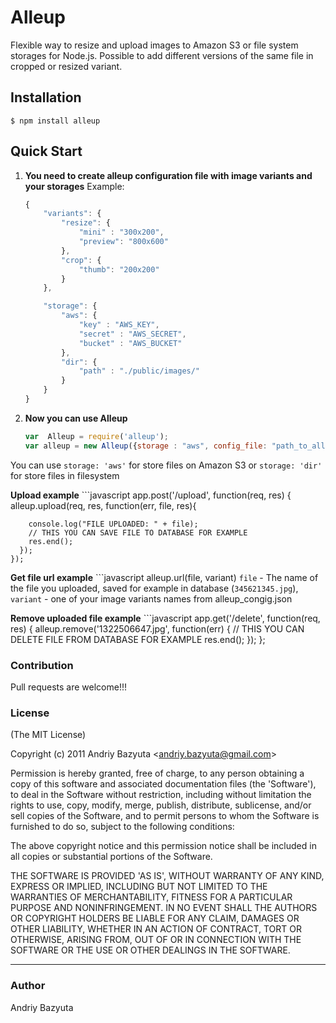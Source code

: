 Alleup
=============

Flexible way to resize and upload images to Amazon S3 or file system storages for Node.js. Possible  to add different versions of the same file in cropped or resized variant.

## Installation
    $ npm install alleup

## Quick Start

1. **You need to create alleup configuration file with image variants and your storages**
Example:

    ```javascript
    {
		"variants": {
			"resize": {
				"mini" : "300x200",
				"preview": "800x600"
			},
			"crop": {
				"thumb": "200x200"
			}
		},

		"storage": {
			"aws": {
				"key" : "AWS_KEY",
				"secret" : "AWS_SECRET",
				"bucket" : "AWS_BUCKET"
			},
			"dir": {
				"path" : "./public/images/" 
			}
		}
	}
	
2. **Now you can use Alleup**

    ```javascript
    var  Alleup = require('alleup');
    var alleup = new Alleup({storage : "aws", config_file: "path_to_alleup_config.json"})

You can use `storage: 'aws'` for store files on Amazon S3 or `storage: 'dir'` for store files in filesystem

**Upload example**
    ```javascript
    app.post('/upload',  function(req, res) {
	  alleup.upload(req, res, function(err, file, res){

		console.log("FILE UPLOADED: " + file);
		// THIS YOU CAN SAVE FILE TO DATABASE FOR EXAMPLE
		res.end();
	  });
    });

**Get file url example**
    ```javascript
    alleup.url(file, variant)
`file` - The name of the file you uploaded, saved for example in database (`345621345.jpg`), `variant` - one of your image variants names from alleup_congig.json

**Remove uploaded file example**
    ```javascript
    app.get('/delete',  function(req, res) {
      alleup.remove('1322506647.jpg', function(err) {
		// THIS YOU CAN DELETE FILE FROM DATABASE FOR EXAMPLE
		res.end();
	 });
    };

### Contribution
Pull requests are welcome!!!
### License
(The MIT License)

Copyright (c) 2011 Andriy Bazyuta &lt;andriy.bazyuta@gmail.com&gt;

Permission is hereby granted, free of charge, to any person obtaining
a copy of this software and associated documentation files (the
'Software'), to deal in the Software without restriction, including
without limitation the rights to use, copy, modify, merge, publish,
distribute, sublicense, and/or sell copies of the Software, and to
permit persons to whom the Software is furnished to do so, subject to
the following conditions:

The above copyright notice and this permission notice shall be
included in all copies or substantial portions of the Software.

THE SOFTWARE IS PROVIDED 'AS IS', WITHOUT WARRANTY OF ANY KIND,
EXPRESS OR IMPLIED, INCLUDING BUT NOT LIMITED TO THE WARRANTIES OF
MERCHANTABILITY, FITNESS FOR A PARTICULAR PURPOSE AND NONINFRINGEMENT.
IN NO EVENT SHALL THE AUTHORS OR COPYRIGHT HOLDERS BE LIABLE FOR ANY
CLAIM, DAMAGES OR OTHER LIABILITY, WHETHER IN AN ACTION OF CONTRACT,
TORT OR OTHERWISE, ARISING FROM, OUT OF OR IN CONNECTION WITH THE
SOFTWARE OR THE USE OR OTHER DEALINGS IN THE SOFTWARE.

---
### Author
Andriy Bazyuta